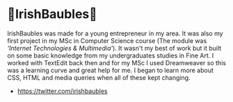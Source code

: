 # :gift:IrishBaubles:gift:

IrishBaubles was made for a young entrepreneur in my area.  It was also my first project in my MSc in Computer Science course (The module was *'Internet Technologies & Multimedia'*).  It wasn't my best of work but it built on some basic knowledge from my undergraduates studies in Fine Art.  I worked with TextEdit back then and for my MSc I used Dreamweaver so this was a learning curve and great help for me.  I began to learn more about CSS, HTML and media queries when all of these kept changing.

- https://twitter.com/irishbaubles


